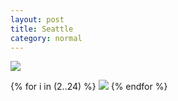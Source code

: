 ```yaml
---
layout: post 
title: Seattle
category: normal
---
```


<img src="https://res.cloudinary.com/pixo/image/upload/w_1400/seattle/1.jpg" />

{% for i in (2..24) %}
<img src="https://res.cloudinary.com/pixo/image/upload/w_1400/seattle/{{ i }}.jpg" />
{% endfor %}

